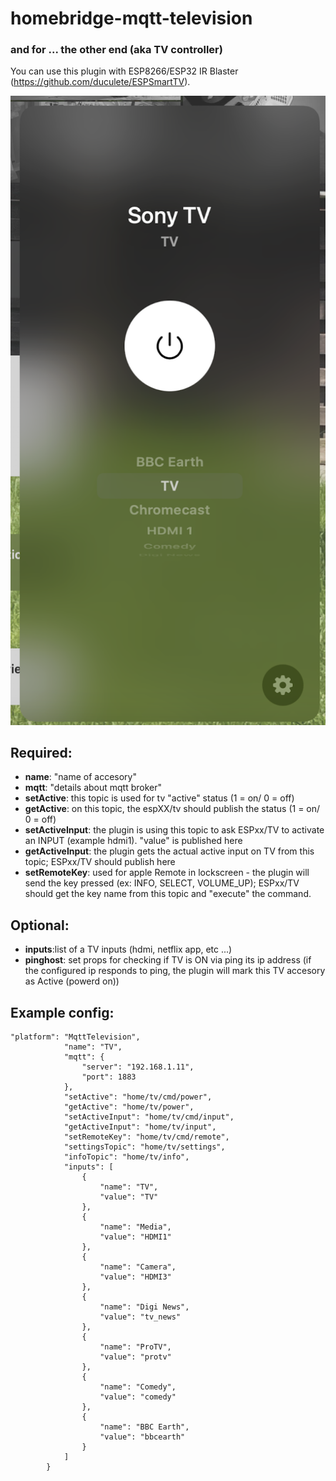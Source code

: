 # homebridge-mqtt-television

### and for ... the other end (aka TV controller)
You can use this plugin with ESP8266/ESP32 IR Blaster (https://github.com/duculete/ESPSmartTV).

![HomeKit](media/home_kit.png)

## Required:    
   - **name**: "name of accesory"
   - **mqtt**: "details about mqtt broker"
   - **setActive**: this topic is used for tv "active" status (1 = on/ 0 = off)
   - **getActive**: on this topic, the espXX/tv should publish the status (1 = on/ 0 = off)
   - **setActiveInput**: the plugin is using this topic to ask ESPxx/TV to activate an INPUT (example hdmi1). "value" is published here
   - **getActiveInput**: the plugin gets the actual active input on TV from this topic; ESPxx/TV should publish here 
   - **setRemoteKey**: used for apple Remote in lockscreen - the plugin will send the key pressed (ex: INFO, SELECT, VOLUME_UP); ESPxx/TV should get the key name from this topic and "execute" the command.
## Optional:   
   - **inputs**:list of a TV inputs (hdmi, netflix app, etc ...)    
   - **pinghost**: set props for checking if TV is ON via ping its ip address (if the configured ip responds to ping, the plugin will mark this TV accesory as Active (powerd on))

## Example config: 
```
"platform": "MqttTelevision",
            "name": "TV",
            "mqtt": {
                "server": "192.168.1.11",
                "port": 1883
            },
            "setActive": "home/tv/cmd/power",
            "getActive": "home/tv/power",
            "setActiveInput": "home/tv/cmd/input",
            "getActiveInput": "home/tv/input",
            "setRemoteKey": "home/tv/cmd/remote",
            "settingsTopic": "home/tv/settings",
            "infoTopic": "home/tv/info",
            "inputs": [
                {
                    "name": "TV",
                    "value": "TV"
                },
                {
                    "name": "Media",
                    "value": "HDMI1"
                },
                {
                    "name": "Camera",
                    "value": "HDMI3"
                },
                {
                    "name": "Digi News",
                    "value": "tv_news"
                },
                {
                    "name": "ProTV",
                    "value": "protv"
                },
                {
                    "name": "Comedy",
                    "value": "comedy"
                },
                {
                    "name": "BBC Earth",
                    "value": "bbcearth"
                }
            ]
        }
```
